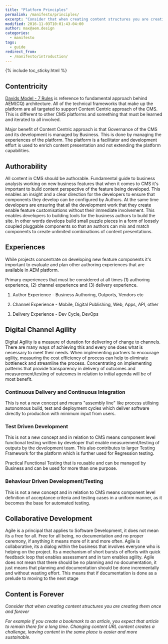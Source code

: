 ```yaml
---
title: "Platform Principles"
permalink: /manifesto/principles/
excerpt: "Consider that when creating content structures you are creating them once and forever."
modified: 2016-11-03T10:01:43-04:00
author: max@aem.design
categories:
  - manifesto
tags:
  - guide
redirect_from:
  - /manifesto/introduction/
---
```


{% include toc_sticky.html %}

## Contentricity

[Davids Model - 7 Rules](/archive/davids-model) is reference to fundamental approach behind AEM(CQ) architecture. All of the technical frameworks that make up the platform are all targeted to support Content Centric approach of the CMS. This is different to other CMS platforms and something that must be learned and iterated to all involved.

Major benefit of Content Centric approach is that Governance of the CMS and its development is managed by Business. This is done by managing the experiences of the platform. The platform is a facilitator and development effort is used to enrich content presentation and not extending the platform capabilities.

## Authorability

All content in CMS should be authorable. Fundamental guide to business analysts working on new business features that when it comes to CMS it's important to build content perspective of the feature being developed. This enables an insight and a clear direction for the developers to ensure that components they develop can be configured by Authors. At the same time developers are ensuring that all the development work that they create enable feature customisations without their immediate involvement. This enables developers to building tools for the business authors to build the site. In other words develops build small puzzle pieces in a form of loosely coupled pluggable components so that an authors can mix and match components to create unlimited combinations of content presentations.

## Experiences

While projects concentrate on developing new feature components it's important to evaluate and plan other authoring experiences that are available in AEM platform.

Primary experiences that must be considered at all times (1) authoring experience, (2) channel experience and (3) delivery experience.

1. Author Experience - Business Authoring, Outports, Vendors etc

2. Channel Experience - Mobile, Digital Publishing, Web, Apps, API, other

3. Delivery Experience - Dev Cycle, DevOps

## Digital Channel Agility

Digital Agility is a measure of duration for delivering of change to channels. There are many ways of achieving this and every one does what is necessary to meet their needs. When implementing partners to encourage agility, measuring the cost efficiency of process can help to eliminate bottleneck and streamline the process. Concentrating on implementing patterns that provide transparency in delivery of outcomes and measurement/testing of outcomes in relation to initial agenda will be of most benefit.

### Continuous Delivery and Continuous Integration

This is not a new concept and means "assembly line" like process utilising autonomous build, test and deployment cycles which deliver software directly to production with minimum input from users.

### Test Driven Development

This is not a new concept and in relation to CMS means component level functional testing written by developer that enable measurement/testing of outputs by the development team. This also contributes to larger Testing Framework for the platform which is further used for Regression testing.

Practical Functional Testing that is reusable and can be managed by Business and can be used for more than one purpose.

### Behaviour Driven Development/Testing

This is not a new concept and in relation to CMS means component level definition of acceptance criteria and testing cases in a uniform manner, as it becomes the base for automated testing.

## Collaborative Development

Agile is a principal that applies to Software Development, it does not mean its a free for all. Free for all being, no documentation and no proper ceremony, if anything it means more of it and more often. Agile is collaborative, its a dialog within the business that involves everyone who is helping on the project. Its a mechanism of short bursts of efforts with quick feedback loop that enables assessment and in turn enables agility. Agile does not mean that there should be no planning and no documentation, it just means that planning and documentation should be done incrementally and without wasting effort. This means that if documentation is done as a prelude to moving to the next stage

## Content is Forever

*Consider that when creating content structures you are creating them once and forever*

*For example if you create a bookmark to an article, you expect that article to remain there for a long time. Changing content URL content creates a challenge, leaving content in the same place is easier and more sustainable.*



